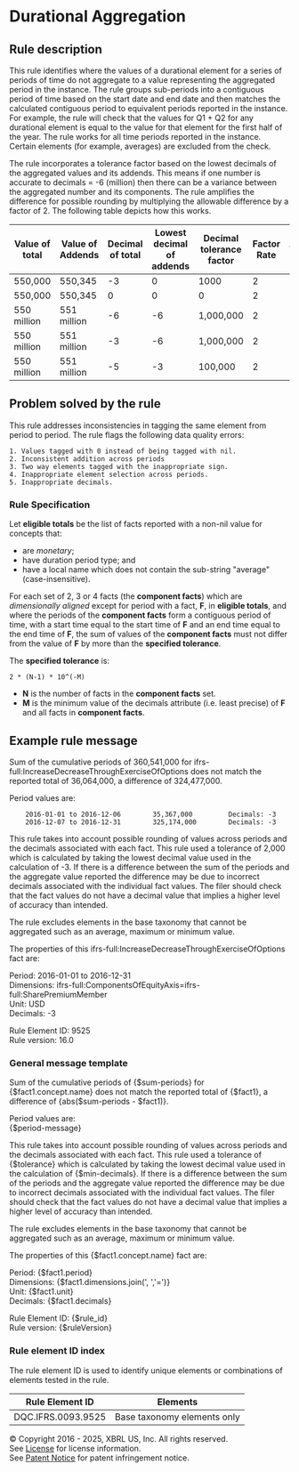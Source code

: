 # Durational Aggregation  

## Rule description
This rule identifies where the values of a durational element for a series of periods of time do not aggregate to a value representing the aggregated period in the instance. The rule groups sub-periods into a contiguous period of time based on the start date and end date and then matches the calculated contiguous period to equivalent periods reported in the instance. For example, the rule will check that the values for Q1 + Q2 for any durational element is equal to the value for that element for the first half of the year.  The rule works for all time periods reported in the instance.  Certain elements (for example, averages) are excluded from the check.

The rule incorporates a tolerance factor based on the lowest decimals of the aggregated values and its addends.  This means if one number is accurate to decimals = -6 (million) then there can be a variance between the aggregated number and its components. The rule amplifies the difference for possible rounding by multiplying the allowable difference by a factor of 2. The following table depicts how this works.

|Value of total|Value of Addends|Decimal of total|Lowest decimal of addends|Decimal tolerance factor|Factor Rate|Tolerance|Is error|
|--- |--- |--- |--- |--- |--- |--- |--- |
|550,000|550,345|-3|0|1000|2|2,000|No|
|550,000|550,345|0|0|0|2|0|Yes|
|550 million|551 million|-6|-6|1,000,000|2|2 million|No|
|550 million|551 million|-3|-6|1,000,000|2|2 million|No|
|550 million|551 million|-5|-3|100,000|2|200,000|Yes|

## Problem solved by the rule

This rule addresses inconsistencies in tagging the same element from period to period.  The rule flags the following data quality errors:

    1. Values tagged with 0 instead of being tagged with nil.
    2. Inconsistent addition across periods
    3. Two way elements tagged with the inappropriate sign.
    4. Inappropriate element selection across periods.
    5. Inappropriate decimals.

### Rule Specification

Let **eligible totals** be the list of facts reported with a non-nil value for concepts that:

* are _monetary_; 
* have duration period type; and
* have a local name which does not contain the sub-string "average" (case-insensitive).

For each set of 2, 3 or 4 facts (the **component facts**) which are _dimensionally aligned_ except for period with a fact, **F**, in **eligible totals**, and where the periods of the **component facts** form a contiguous period of time, with a start time equal to the start time of **F** and an end time equal to the end time of **F**, the sum of values of the **component facts** must not differ from the value of **F** by more than the **specified tolerance**.

The **specified tolerance** is:

```
2 * (N-1) * 10^(-M)
``` 

* **N** is the number of facts in the **component facts** set.
* **M** is the minimum value of the decimals attribute (i.e. least precise) of **F** and all facts in **component facts**.

## Example rule message
Sum of the cumulative periods of 360,541,000 for ifrs-full:IncreaseDecreaseThroughExerciseOfOptions does not match the reported total of 36,064,000, a difference of 324,477,000.

Period values are:

        2016-01-01 to 2016-12-06        35,367,000         Decimals: -3
        2016-12-07 to 2016-12-31        325,174,000        Decimals: -3

This rule takes into account possible rounding of values across periods and the decimals associated with each fact. This rule used a tolerance of 2,000 which is calculated by taking the lowest decimal value used in the calculation of -3. If there is a difference between the sum of the periods and the aggregate value reported the difference may be due to incorrect decimals associated with the individual fact values. The filer should check that the fact values do not have a decimal value that implies a higher level of accuracy than intended.

The rule excludes elements in the base taxonomy that cannot be aggregated such as an average, maximum or minimum value.

The properties of this ifrs-full:IncreaseDecreaseThroughExerciseOfOptions fact are:

Period: 2016-01-01 to 2016-12-31  
Dimensions: ifrs-full:ComponentsOfEquityAxis=ifrs-full:SharePremiumMember  
Unit: USD  
Decimals: -3  

Rule Element ID: 9525  
Rule version: 16.0 


### General message template

Sum of the cumulative periods of {$sum-periods} for {$fact1.concept.name} does not match the reported total of {$fact1}, a difference of {abs($sum-periods - $fact1)}.

Period values are:  
{$period-message}  

This rule takes into account possible rounding of values across periods and the decimals associated with each fact. This rule used a tolerance of {$tolerance} which is calculated by taking the lowest decimal value used in the calculation of {$min-decimals}. If there is a difference between the sum of the periods and the aggregate value reported the difference may be due to incorrect decimals associated with the individual fact values. The filer should check that the fact values do not have a decimal value that implies a higher level of accuracy than intended.

The rule excludes elements in the base taxonomy that cannot be aggregated such as an average, maximum or minimum value.

The properties of this {$fact1.concept.name} fact are:

Period: {$fact1.period}  
Dimensions: {$fact1.dimensions.join(', ','=')}  
Unit: {$fact1.unit}  
Decimals: {$fact1.decimals}  

Rule Element ID: {$rule_id}  
Rule version: {$ruleVersion}

### Rule element ID index
The rule element ID is used to identify unique elements or combinations of elements tested in the rule.
   
|Rule Element ID|Elements|  
|--------|--------|  
|DQC.IFRS.0093.9525|Base taxonomy elements only|  

© Copyright 2016 - 2025, XBRL US, Inc. All rights reserved.   
See [License](https://xbrl.us/dqc-license) for license information.  
See [Patent Notice](https://xbrl.us/dqc-patent) for patent infringement notice.  
